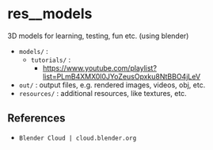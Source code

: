 # res__models
3D models for learning, testing, fun etc. (using blender)  

*	`models/` : 
	*	`tutorials/` :
		*	https://www.youtube.com/playlist?list=PLmB4XMX0l0JYoZeusOpxku8NtBBO4jLeV
*	`out/` : output files, e.g. rendered images, videos, obj, etc.
*	`resources/` : additional resources, like textures, etc.
	
## References

*	`Blender Cloud | cloud.blender.org`  
